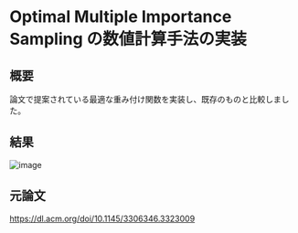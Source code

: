 # Optimal Multiple Importance Sampling の数値計算手法の実装

## 概要
論文で提案されている最適な重み付け関数を実装し、既存のものと比較しました。

## 結果
![image](https://github.com/user-attachments/assets/6080e880-f76e-4577-8b13-51273169ada0)


## 元論文
https://dl.acm.org/doi/10.1145/3306346.3323009

